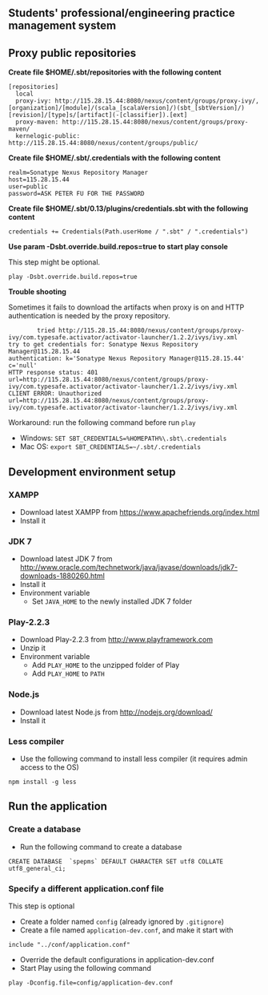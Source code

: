 ## Students' professional/engineering practice management system ##

## Proxy public repositories ##

**Create file $HOME/.sbt/repositories with the following content**
```text
[repositories]
  local
  proxy-ivy: http://115.28.15.44:8080/nexus/content/groups/proxy-ivy/, [organization]/[module]/(scala_[scalaVersion]/)(sbt_[sbtVersion]/)[revision]/[type]s/[artifact](-[classifier]).[ext]
  proxy-maven: http://115.28.15.44:8080/nexus/content/groups/proxy-maven/
  kernelogic-public: http://115.28.15.44:8080/nexus/content/groups/public/
```

**Create file $HOME/.sbt/.credentials with the following content**
```text
realm=Sonatype Nexus Repository Manager
host=115.28.15.44
user=public
password=ASK PETER FU FOR THE PASSWORD
```

**Create file $HOME/.sbt/0.13/plugins/credentials.sbt with the following content**
```text
credentials += Credentials(Path.userHome / ".sbt" / ".credentials")
```

**Use param -Dsbt.override.build.repos=true to start play console**

This step might be optional.
```text
play -Dsbt.override.build.repos=true
```

**Trouble shooting**

Sometimes it fails to download the artifacts when proxy is on and HTTP authentication is needed by the proxy repository.
```text
        tried http://115.28.15.44:8080/nexus/content/groups/proxy-ivy/com.typesafe.activator/activator-launcher/1.2.2/ivys/ivy.xml
try to get credentials for: Sonatype Nexus Repository Manager@115.28.15.44
authentication: k='Sonatype Nexus Repository Manager@115.28.15.44' c='null'
HTTP response status: 401 url=http://115.28.15.44:8080/nexus/content/groups/proxy-ivy/com.typesafe.activator/activator-launcher/1.2.2/ivys/ivy.xml
CLIENT ERROR: Unauthorized url=http://115.28.15.44:8080/nexus/content/groups/proxy-ivy/com.typesafe.activator/activator-launcher/1.2.2/ivys/ivy.xml
```

Workaround: run the following command before run `play`
* Windows: `SET SBT_CREDENTIALS=%HOMEPATH%\.sbt\.credentials`
* Mac OS: `export SBT_CREDENTIALS=~/.sbt/.credentials`

## Development environment setup ##

### XAMPP ###
* Download latest XAMPP from https://www.apachefriends.org/index.html
* Install it

### JDK 7 ###
* Download latest JDK 7 from http://www.oracle.com/technetwork/java/javase/downloads/jdk7-downloads-1880260.html
* Install it
* Environment variable
    * Set `JAVA_HOME` to the newly installed JDK 7 folder

### Play-2.2.3 ###
* Download Play-2.2.3 from http://www.playframework.com
* Unzip it
* Environment variable
    * Add `PLAY_HOME` to the unzipped folder of Play
    * Add `PLAY_HOME` to `PATH`

### Node.js ###
* Download latest Node.js from http://nodejs.org/download/
* Install it

### Less compiler ###
* Use the following command to install less compiler (it requires admin access to the OS)
```
npm install -g less
```

## Run the application ##

### Create a database ###
* Run the following command to create a database
```
CREATE DATABASE  `spepms` DEFAULT CHARACTER SET utf8 COLLATE utf8_general_ci;
```

### Specify a different application.conf file ###

This step is optional

* Create a folder named `config` (already ignored by `.gitignore`)
* Create a file named `application-dev.conf`, and make it start with
```
include "../conf/application.conf"
```
* Override the default configurations in application-dev.conf
* Start Play using the following command
```
play -Dconfig.file=config/application-dev.conf
```
